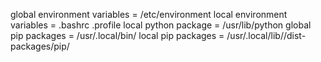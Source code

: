 
global environment variables = /etc/environment
local environment variables = .bashrc .profile
local python package = /usr/lib/python<version>
global pip packages = /usr/.local/bin/
local pip packages = /usr/.local/lib/<version>/dist-packages/pip/






